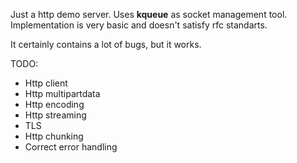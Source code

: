 Just a http demo server. Uses **kqueue** as socket management tool.
Implementation is very basic and doesn't satisfy rfc standarts.

It certainly contains a lot of bugs, but it works. 

TODO: 
- Http client
- Http multipartdata
- Http encoding
- Http streaming
- TLS
- Http chunking
- Correct error handling